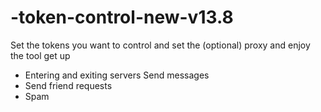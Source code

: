 # -token-control-new-v13.8

Set the tokens you want to control and set the (optional) proxy and enjoy the tool
get up
- Entering and exiting servers
Send messages
- Send friend requests
- Spam
